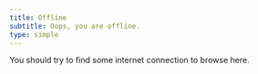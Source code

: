```yaml
---
title: Offline
subtitle: Oops, you are offline.
type: simple
---
```


You should try to find some internet connection to browse here.
